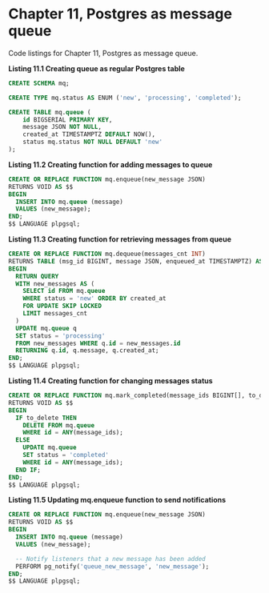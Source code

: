 # Chapter 11, Postgres as message queue

Code listings for Chapter 11, Postgres as message queue.

**Listing 11.1 Creating queue as regular Postgres table**
```sql
CREATE SCHEMA mq;

CREATE TYPE mq.status AS ENUM ('new', 'processing', 'completed');

CREATE TABLE mq.queue (
    id BIGSERIAL PRIMARY KEY,
    message JSON NOT NULL,
    created_at TIMESTAMPTZ DEFAULT NOW(),
    status mq.status NOT NULL DEFAULT 'new'
);
```

**Listing 11.2 Creating function for adding messages to queue**
```sql
CREATE OR REPLACE FUNCTION mq.enqueue(new_message JSON)
RETURNS VOID AS $$
BEGIN
  INSERT INTO mq.queue (message)
  VALUES (new_message);
END;
$$ LANGUAGE plpgsql;
```

**Listing 11.3 Creating function for retrieving messages from queue**
```sql
CREATE OR REPLACE FUNCTION mq.dequeue(messages_cnt INT)
RETURNS TABLE (msg_id BIGINT, message JSON, enqueued_at TIMESTAMPTZ) AS $$
BEGIN
  RETURN QUERY
  WITH new_messages AS (
    SELECT id FROM mq.queue
    WHERE status = 'new' ORDER BY created_at
    FOR UPDATE SKIP LOCKED
    LIMIT messages_cnt
  )
  UPDATE mq.queue q
  SET status = 'processing'
  FROM new_messages WHERE q.id = new_messages.id
  RETURNING q.id, q.message, q.created_at;
END;
$$ LANGUAGE plpgsql;
```

**Listing 11.4 Creating function for changing messages status**
```sql
CREATE OR REPLACE FUNCTION mq.mark_completed(message_ids BIGINT[], to_delete BOOLEAN DEFAULT FALSE)
RETURNS VOID AS $$
BEGIN
  IF to_delete THEN
    DELETE FROM mq.queue
    WHERE id = ANY(message_ids);
  ELSE
    UPDATE mq.queue
    SET status = 'completed'
    WHERE id = ANY(message_ids);
  END IF;
END;
$$ LANGUAGE plpgsql;
```

**Listing 11.5 Updating mq.enqueue function to send notifications**
```sql 
CREATE OR REPLACE FUNCTION mq.enqueue(new_message JSON)
RETURNS VOID AS $$
BEGIN
  INSERT INTO mq.queue (message)
  VALUES (new_message);

  -- Notify listeners that a new message has been added
  PERFORM pg_notify('queue_new_message', 'new_message');
END;
$$ LANGUAGE plpgsql;
```

